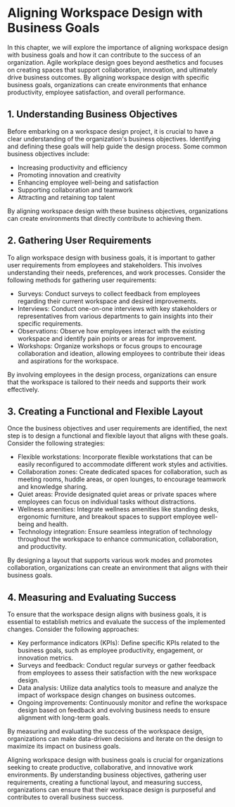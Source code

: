 # Aligning Workspace Design with Business Goals

In this chapter, we will explore the importance of aligning workspace design with business goals and how it can contribute to the success of an organization. Agile workplace design goes beyond aesthetics and focuses on creating spaces that support collaboration, innovation, and ultimately drive business outcomes. By aligning workspace design with specific business goals, organizations can create environments that enhance productivity, employee satisfaction, and overall performance.

## 1\. Understanding Business Objectives

Before embarking on a workspace design project, it is crucial to have a clear understanding of the organization's business objectives. Identifying and defining these goals will help guide the design process. Some common business objectives include:

- Increasing productivity and efficiency
- Promoting innovation and creativity
- Enhancing employee well-being and satisfaction
- Supporting collaboration and teamwork
- Attracting and retaining top talent

By aligning workspace design with these business objectives, organizations can create environments that directly contribute to achieving them.

## 2\. Gathering User Requirements

To align workspace design with business goals, it is important to gather user requirements from employees and stakeholders. This involves understanding their needs, preferences, and work processes. Consider the following methods for gathering user requirements:

- Surveys: Conduct surveys to collect feedback from employees regarding their current workspace and desired improvements.
- Interviews: Conduct one-on-one interviews with key stakeholders or representatives from various departments to gain insights into their specific requirements.
- Observations: Observe how employees interact with the existing workspace and identify pain points or areas for improvement.
- Workshops: Organize workshops or focus groups to encourage collaboration and ideation, allowing employees to contribute their ideas and aspirations for the workspace.

By involving employees in the design process, organizations can ensure that the workspace is tailored to their needs and supports their work effectively.

## 3\. Creating a Functional and Flexible Layout

Once the business objectives and user requirements are identified, the next step is to design a functional and flexible layout that aligns with these goals. Consider the following strategies:

- Flexible workstations: Incorporate flexible workstations that can be easily reconfigured to accommodate different work styles and activities.
- Collaboration zones: Create dedicated spaces for collaboration, such as meeting rooms, huddle areas, or open lounges, to encourage teamwork and knowledge sharing.
- Quiet areas: Provide designated quiet areas or private spaces where employees can focus on individual tasks without distractions.
- Wellness amenities: Integrate wellness amenities like standing desks, ergonomic furniture, and breakout spaces to support employee well-being and health.
- Technology integration: Ensure seamless integration of technology throughout the workspace to enhance communication, collaboration, and productivity.

By designing a layout that supports various work modes and promotes collaboration, organizations can create an environment that aligns with their business goals.

## 4\. Measuring and Evaluating Success

To ensure that the workspace design aligns with business goals, it is essential to establish metrics and evaluate the success of the implemented changes. Consider the following approaches:

- Key performance indicators (KPIs): Define specific KPIs related to the business goals, such as employee productivity, engagement, or innovation metrics.
- Surveys and feedback: Conduct regular surveys or gather feedback from employees to assess their satisfaction with the new workspace design.
- Data analysis: Utilize data analytics tools to measure and analyze the impact of workspace design changes on business outcomes.
- Ongoing improvements: Continuously monitor and refine the workspace design based on feedback and evolving business needs to ensure alignment with long-term goals.

By measuring and evaluating the success of the workspace design, organizations can make data-driven decisions and iterate on the design to maximize its impact on business goals.

Aligning workspace design with business goals is crucial for organizations seeking to create productive, collaborative, and innovative work environments. By understanding business objectives, gathering user requirements, creating a functional layout, and measuring success, organizations can ensure that their workspace design is purposeful and contributes to overall business success.
